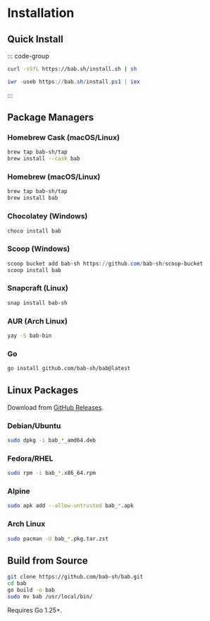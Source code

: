 # Installation

## Quick Install

::: code-group

```bash [macOS/Linux]
curl -sSfL https://bab.sh/install.sh | sh
```

```powershell [Windows]
iwr -useb https://bab.sh/install.ps1 | iex
```

:::

## Package Managers

### Homebrew Cask (macOS/Linux)

```bash
brew tap bab-sh/tap
brew install --cask bab
```

### Homebrew (macOS/Linux)

```bash
brew tap bab-sh/tap
brew install bab
```

### Chocolatey (Windows)

```powershell
choco install bab
```

### Scoop (Windows)

```powershell
scoop bucket add bab-sh https://github.com/bab-sh/scoop-bucket
scoop install bab
```

### Snapcraft (Linux)

```bash
snap install bab-sh
```

### AUR (Arch Linux)

```bash
yay -S bab-bin
```

### Go

```bash
go install github.com/bab-sh/bab@latest
```

## Linux Packages

Download from [GitHub Releases](https://github.com/bab-sh/bab/releases/latest).

### Debian/Ubuntu

```bash
sudo dpkg -i bab_*_amd64.deb
```

### Fedora/RHEL

```bash
sudo rpm -i bab_*.x86_64.rpm
```

### Alpine

```bash
sudo apk add --allow-untrusted bab_*.apk
```

### Arch Linux

```bash
sudo pacman -U bab_*.pkg.tar.zst
```

## Build from Source

```bash
git clone https://github.com/bab-sh/bab.git
cd bab
go build -o bab
sudo mv bab /usr/local/bin/
```

Requires Go 1.25+.
